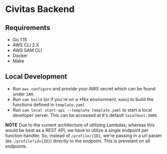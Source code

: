 # Civitas Backend

## Requirements

- Go 1.15
- AWS CLI 2.X
- AWS SAM CLI
- Docker
- Make

## Local Development

- Run `aws configure` and provide your AWS secret which can be found under `IAM`.
- Run `sam build` (or if you're on a \*Nix environment, `make`) to build the functions defined in `template.yaml`
- Run `sam local start-api --template template.yaml` to start a local developer server. This can be accessed at it's default `localhost:3000`.

**NOTE** Due to the current architecture of utilizing Lambdas, whereas this would be best as a REST API, we have to utilize a single endpoint per function handler.
So, instead of `/profile/{ID}`, we're passing in a url param (ex. `/profile?id={ID}`) directly to the endpoint. This is prevelant on all endpoints.
